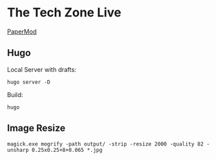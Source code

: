 # The Tech Zone Live

[PaperMod](https://github.com/adityatelange/hugo-PaperMod/)

## Hugo

Local Server with drafts:

`hugo server -D`

Build:

`hugo`

## Image Resize

`magick.exe mogrify -path output/ -strip -resize 2000 -quality 82 -unsharp 0.25x0.25+8+0.065 *.jpg`